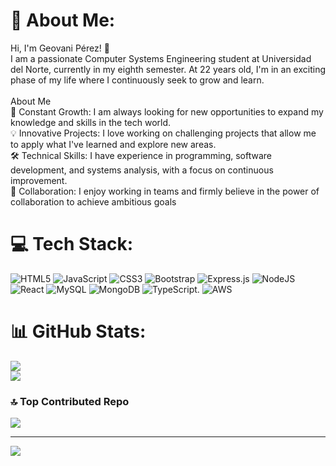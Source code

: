 # 💫 About Me:
Hi, I'm Geovani Pérez! 👋<br>I am a passionate Computer Systems Engineering student at Universidad del Norte, currently in my eighth semester. At 22 years old, I'm in an exciting phase of my life where I continuously seek to grow and learn.<br><br>About Me<br>🌱 Constant Growth: I am always looking for new opportunities to expand my knowledge and skills in the tech world.<br>💡 Innovative Projects: I love working on challenging projects that allow me to apply what I've learned and explore new areas.<br>🛠️ Technical Skills: I have experience in programming, software development, and systems analysis, with a focus on continuous improvement.<br>🤝 Collaboration: I enjoy working in teams and firmly believe in the power of collaboration to achieve ambitious goals


# 💻 Tech Stack:
![HTML5](https://img.shields.io/badge/html5-%23E34F26.svg?style=for-the-badge&logo=html5&logoColor=white) ![JavaScript](https://img.shields.io/badge/javascript-%23323330.svg?style=for-the-badge&logo=javascript&logoColor=%23F7DF1E) ![CSS3](https://img.shields.io/badge/css3-%231572B6.svg?style=for-the-badge&logo=css3&logoColor=white)  ![Bootstrap](https://img.shields.io/badge/bootstrap-%238511FA.svg?style=for-the-badge&logo=bootstrap&logoColor=white) ![Express.js](https://img.shields.io/badge/express.js-%23404d59.svg?style=for-the-badge&logo=express&logoColor=%2361DAFB) ![NodeJS](https://img.shields.io/badge/node.js-6DA55F?style=for-the-badge&logo=node.js&logoColor=white) ![React](https://img.shields.io/badge/react-%2320232a.svg?style=for-the-badge&logo=react&logoColor=%2361DAFB) ![MySQL](https://img.shields.io/badge/mysql-4479A1.svg?style=for-the-badge&logo=mysql&logoColor=white) ![MongoDB](https://img.shields.io/badge/MongoDB-%234ea94b.svg?style=for-the-badge&logo=mongodb&logoColor=white) ![TypeScript](https://img.shields.io/badge/TypeScript-%23007ACC.svg?style=for-the-badge&logo=typescript&logoColor=white). ![AWS](https://img.shields.io/badge/AWS-%23FF9900.svg?style=for-the-badge&logo=amazon-aws&logoColor=white)

# 📊 GitHub Stats:
![](https://github-readme-stats.vercel.app/api?username=Geovani29&theme=radical&hide_border=false&include_all_commits=false&count_private=false)<br/>
![](https://github-readme-stats.vercel.app/api/top-langs/?username=Geovani29&theme=radical&hide_border=false&include_all_commits=false&count_private=false&layout=compact)


### 🔝 Top Contributed Repo
![](https://github-contributor-stats.vercel.app/api?username=Geovani29&limit=5&theme=radical&combine_all_yearly_contributions=true)

---
[![](https://visitcount.itsvg.in/api?id=Geovani29&icon=0&color=0)](https://visitcount.itsvg.in)

<!-- Proudly created with GPRM ( https://gprm.itsvg.in ) -->
